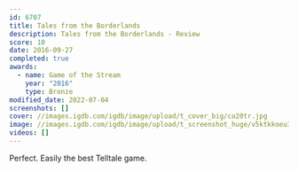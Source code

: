 ```yaml
---
id: 6707
title: Tales from the Borderlands
description: Tales from the Borderlands - Review
score: 10
date: 2016-09-27
completed: true
awards:
  - name: Game of the Stream
    year: "2016"
    type: Bronze
modified_date: 2022-07-04
screenshots: []
cover: //images.igdb.com/igdb/image/upload/t_cover_big/co20tr.jpg
image: //images.igdb.com/igdb/image/upload/t_screenshot_huge/v5ktkkoeu33ohgd4ig4p.jpg
videos: []
---
```

Perfect. Easily the best Telltale game.